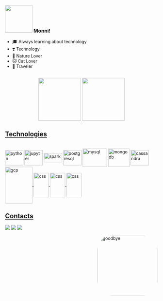 ### <img src="https://media4.giphy.com/media/LaFwBlzwUi0yoaFgJd/giphy.gif?cid=790b7611557b9814d4d854eaef94754a7edeb3f5721ef557&rid=giphy.gif&ct=s" width="90"> Monni!

 - 🎓 Always learning about technology
 - ❣️ Technology 
 - 🌳 Nature Lover
 - 🐱 Cat Lover
 - 🧳 Traveler
 
  
## 

<div align="center">
  <a href="https://github.com/Monni-Tonon">
  <img height="140em" src="https://github-readme-stats.vercel.app/api?username=Monni-Tonon&show_icons=true&theme=highcontrast&include_all_commits=true&count_private=true"/>
  <img height="140em" src="https://github-readme-stats.vercel.app/api/top-langs/?username=Monni-Tonon&layout=compact&langs_count=7&theme=highcontrast"/>
</div>

## Technologies

<div align="left"style="display: inline_block"><br>
  <img align="center" alt="python" height="50" width="60" src="https://cdn.jsdelivr.net/gh/devicons/devicon/icons/python/python-original-wordmark.svg">
  <img align="center" alt="jupyter" height="50" width="60" src="https://cdn.jsdelivr.net/gh/devicons/devicon/icons/jupyter/jupyter-original-wordmark.svg">
  <img align="center" alt="spark" height="30" width="60" src="https://upload.wikimedia.org/wikipedia/commons/thumb/f/f3/Apache_Spark_logo.svg/1200px-Apache_Spark_logo.svg.png">
  <img align="center" alt="postgresql" height="50" width="60" src="https://cdn.jsdelivr.net/gh/devicons/devicon/icons/postgresql/postgresql-plain-wordmark.svg">
  <img align="center" alt="mysql" height="60" width="80" src="https://cdn.jsdelivr.net/gh/devicons/devicon/icons/mysql/mysql-original-wordmark.svg">
  <img align="center" alt="mongodb" height="60" width="70" src="https://cdn.jsdelivr.net/gh/devicons/devicon/icons/mongodb/mongodb-original-wordmark.svg">
  <img align="center" alt="cassandra" height="50" width="60" src="https://upload.wikimedia.org/wikipedia/commons/thumb/5/5e/Cassandra_logo.svg/1280px-Cassandra_logo.svg.png">
  <img align="center" alt="gcp" height="120" width="90" src="https://cdn.jsdelivr.net/gh/devicons/devicon/icons/googlecloud/googlecloud-original-wordmark.svg">
  <img align="center" alt="css" height="80" width="50" src="https://cdn.jsdelivr.net/gh/devicons/devicon/icons/html5/html5-original.svg">
  <img align="center" alt="css" height="80" width="50" src="https://cdn.jsdelivr.net/gh/devicons/devicon/icons/css3/css3-original.svg">
 <img align="center" alt="css" height="80" width="50" src="https://cdn.jsdelivr.net/gh/devicons/devicon/icons/javascript/javascript-original.svg">
          
          
  
  
</div>
  
## Contacts
  
 <div align="left"> 
 
 <a href="https://www.linkedin.com/in/monnicy-tonon/" target="_blank"><img src="https://img.shields.io/badge/-LinkedIn-%230077B5?style=for-the-badge&logo=linkedin&logoColor=white" target="_blank"></a> <a href = "mailto:monnicy@gmail.com"><img src="https://img.shields.io/badge/-Gmail-%23333?style=for-the-badge&logo=gmail&logoColor=white" target="_blank"></a> <a href="https://www.instagram.com/debarbegirl" target="_blank"><img src="https://img.shields.io/badge/-Instagram-%23E4405F?style=for-the-badge&logo=instagram&logoColor=white" target="_blank"></a>
 
 <img align="right" alt="goodbye" height="200" style="border-radius:50px;" src="https://media0.giphy.com/media/Qp8JVw4n37No6spF3s/giphy.webp?cid=ecf05e478vqa4ekqbb2bk086v9uj50xnqny2z5g9260racoy&rid=giphy.webp&ct=s">
</div>
 
</div>

